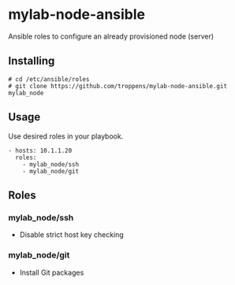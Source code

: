 # mylab-node-ansible
Ansible roles to configure an already provisioned node (server)


## Installing

```
# cd /etc/ansible/roles
# git clone https://github.com/troppens/mylab-node-ansible.git mylab_node
```


## Usage

Use desired roles in your playbook.

```
- hosts: 10.1.1.20
  roles:
    - mylab_node/ssh
    - mylab_node/git
```


## Roles

### mylab_node/ssh
* Disable strict host key checking

### mylab_node/git
* Install Git packages
